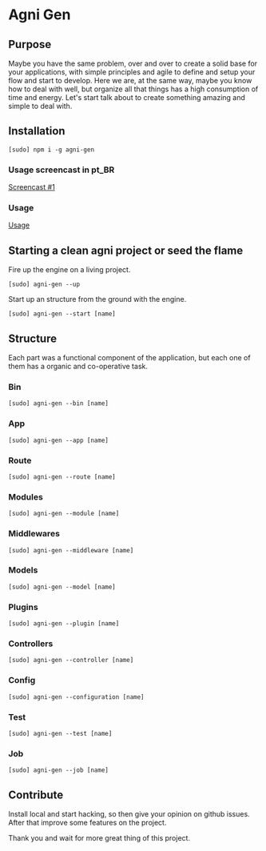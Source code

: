 # Agni Gen

## Purpose

Maybe you have the same problem, over and over to create a solid base for your applications,
with simple principles and agile to define and setup your flow and start to develop. Here we are,
at the same way, maybe you know how to deal with well, but organize all that things has a high consumption of time and energy.
Let's start talk about to create something amazing and simple to deal with.

## Installation

  ```
  [sudo] npm i -g agni-gen
  ```

### Usage screencast in pt_BR

[Screencast #1](http://youtu.be/U0BKa_ocKvI)

### Usage

[Usage](http://showterm.io/dbe04c65f296534bc4318)

## Starting a clean agni project or seed the flame

  Fire up the engine on a living project.

  ```
  [sudo] agni-gen --up
  ```

  Start up an structure from the ground with the engine.

  ```
  [sudo] agni-gen --start [name]
  ```

## Structure

Each part was a functional component of the application, but each one of them has a organic and co-operative task.

### Bin 

  ```
  [sudo] agni-gen --bin [name] 
  ```

### App 

  ```
  [sudo] agni-gen --app [name] 
  ```

### Route 

  ```
  [sudo] agni-gen --route [name] 
  ```

### Modules

  ```
  [sudo] agni-gen --module [name] 
  ```

### Middlewares

  ```
  [sudo] agni-gen --middleware [name]
  ```

### Models

  ```
  [sudo] agni-gen --model [name]
  ```

### Plugins

  ```
  [sudo] agni-gen --plugin [name]
  ```

### Controllers

  ```
  [sudo] agni-gen --controller [name]
  ```

### Config

  ```
  [sudo] agni-gen --configuration [name]
  ```

### Test 

  ```
  [sudo] agni-gen --test [name]
  ```

### Job 

  ```
  [sudo] agni-gen --job [name]
  ```

## Contribute

  Install local and start hacking, so then give your opinion on github issues.
  After that improve some features on the project.

Thank you and wait for more great thing of this project.
